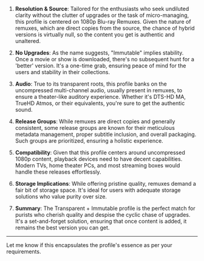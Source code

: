 1. **Resolution & Source**: Tailored for the enthusiasts who seek undiluted clarity without the clutter of upgrades or the task of micro-managing, this profile is centered on 1080p Blu-ray Remuxes. Given the nature of remuxes, which are direct copies from the source, the chance of hybrid versions is virtually null, so the content you get is authentic and unaltered.

2. **No Upgrades**: As the name suggests, "Immutable" implies stability. Once a movie or show is downloaded, there's no subsequent hunt for a 'better' version. It's a one-time grab, ensuring peace of mind for the users and stability in their collections.

3. **Audio**: True to its transparent roots, this profile banks on the uncompressed multi-channel audio, usually present in remuxes, to ensure a theater-like auditory experience. Whether it's DTS-HD MA, TrueHD Atmos, or their equivalents, you're sure to get the authentic sound.

4. **Release Groups**: While remuxes are direct copies and generally consistent, some release groups are known for their meticulous metadata management, proper subtitle inclusion, and overall packaging. Such groups are prioritized, ensuring a holistic experience.

5. **Compatibility**: Given that this profile centers around uncompressed 1080p content, playback devices need to have decent capabilities. Modern TVs, home theater PCs, and most streaming boxes would handle these releases effortlessly.

6. **Storage Implications**: While offering pristine quality, remuxes demand a fair bit of storage space. It's ideal for users with adequate storage solutions who value purity over size.

7. **Summary**: The Transparent + Immutable profile is the perfect match for purists who cherish quality and despise the cyclic chase of upgrades. It's a set-and-forget solution, ensuring that once content is added, it remains the best version you can get.

---

Let me know if this encapsulates the profile's essence as per your requirements.